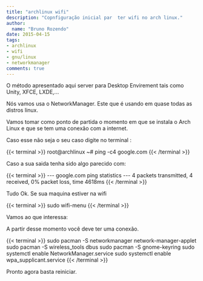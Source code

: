 ```yaml
---
title: "archlinux wifi"
description: "Copnfiguração inicial par  ter wifi no arch linux."
author:
  name: "Bruno Rozendo"
date: 2015-04-15
tags:
- archlinux
- wifi
- gnu/linux
- networkmanager
comments: true
---
```



O método apresentado aqui server para Desktop Envirement tais como Unity, XFCE, LXDE,... 

Nós vamos usa o NetworkManager. Este que é usando em quase todas as distros linux. 

Vamos tomar como ponto de partida o momento em que se instala  o Arch Linux  e que se tem uma conexão com a internet.

Caso esse não seja o seu caso digite no terminal :

{{< terminal >}}
root@archlinux ~# ping -c4 google.com
{{< /terminal >}}

Caso a sua saida tenha sido algo parecido com:

{{< terminal >}}
--- google.com ping statistics ---
4 packets transmitted, 4 received, 0% packet loss, time 4618ms
{{< /terminal >}}

Tudo Ok. Se sua maquina estiver na wifi

{{< terminal >}}
sudo wifi-menu 
{{< /terminal >}}

Vamos ao que interessa:


A partir desse momento você deve ter uma conexão. 

{{< terminal >}}
sudo pacman -S networkmanager network-manager-applet
sudo pacman -S wireless_tools dbus
sudo pacman -S gnome-keyring
sudo systemctl enable NetworkManager.service
sudo systemctl enable wpa_supplicant.service
{{< /terminal >}}


Pronto agora basta reiniciar.
